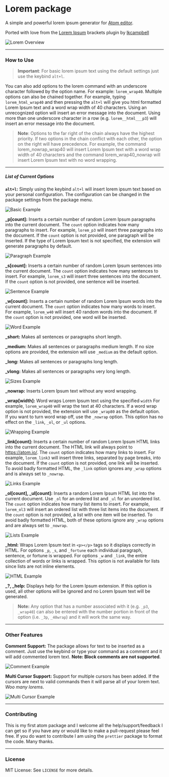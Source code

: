 # Lorem package

A simple and powerful lorem ipsum generator for [Atom editor][atom].

Ported with love from the [Lorem Ipsum][git-repo:brackets-lorem-ipsum] brackets plugin by [lkcampbell][git:lkcampbell]

![Lorem Overview](https://github.com/shillingp/atom-lorem/blob/master/resources/images/lorem-overview.gif?raw=true)


---

### How to Use

> **Important**: For basic lorem ipsum text using the default settings just use the keybind `alt+l`.

You can also add options to the lorem command with an underscore character followed by the option name. For example: `lorem_wrap40`. Multiple options can also be chained together. For example, typing `lorem_html_wrap40` and then pressing the `alt+l` will give you html formatted Lorem Ipsum text and a word wrap width of 40 characters. Using an unrecognized option will insert an error message into the document. Using more than one underscore character in a row (e.g. `lorem__html___p3`) will insert an error message into the document.

> **Note**: Options to the far right of the chain always have the highest priority. If two options in the chain conflict with each other, the option on the right will have precedence. For example, the command lorem_nowrap_wrap40 will insert Lorem Ipsum text with a word wrap width of 40 characters and the command lorem_wrap40_nowrap will insert Lorem Ipsum text with no word wrapping.

---

##### List of Current Options
**`alt+l`:** Simply using the keybind `alt+l` will insert lorem ipsum text based on your personal configuration. The configuration can be changed in the package settings from the package menu.

![Basic Example](https://github.com/shillingp/atom-lorem/blob/master/resources/images/lorem-basic.gif?raw=true)

**_p[count]:** Inserts a certain number of random Lorem Ipsum paragraphs into
the current document. The `count` option indicates how many paragraphs to insert.
For example, `lorem_p3` will insert three paragraphs into the document.
If the `count` option is not provided, one paragraph will be inserted.
If the type of Lorem Ipsum text is not specified, the extension will generate
paragraphs by default.

![Paragraph Example](https://github.com/shillingp/atom-lorem/blob/master/resources/images/lorem-p.gif?raw=true)

**_s[count]:** Inserts a certain number of random Lorem Ipsum sentences into
the current document. The `count` option indicates how many sentences to insert.
For example, `lorem_s3` will insert three sentences into the document.
If the `count` option is not provided, one sentence will be inserted.

![Sentence Example](https://github.com/shillingp/atom-lorem/blob/master/resources/images/lorem-s.gif?raw=true)

**_w[count]:** Inserts a certain number of random Lorem Ipsum words into the
current document. The `count` option indicates how many words to insert.
For example, `lorem_w40` will insert 40 random words into the document.
If the `count` option is not provided, one word will be inserted.

![Word Example](https://github.com/shillingp/atom-lorem/blob/master/resources/images/lorem-w.gif?raw=true)

**_short:** Makes all sentences or paragraphs short length.

**_medium:** Makes all sentences or paragraphs medium length.
If no size options are provided, the extension will use `_medium`
as the default option.

**_long:** Makes all sentences or paragraphs long length.

**_vlong:** Makes all sentences or paragraphs very long length.

![Sizes Example](https://github.com/shillingp/atom-lorem/blob/master/resources/images/lorem-sizes.gif?raw=true)

**_nowrap:** Inserts Lorem Ipsum text without any word wrapping.

**_wrap[width]:** Word wraps Lorem Ipsum text using the specified `width`
For example, `lorem_wrap40` will wrap the text at 40 characters. If a word wrap
option is not provided, the extension will use `_wrap80` as the default option.
If you want to turn word wrap off, use the `_nowrap` option.  This option has
no effect on the `_link`, `_ol`, or `_ul` options.

![Wrapping Example](https://github.com/shillingp/atom-lorem/blob/master/resources/images/lorem-wraps.gif?raw=true)

**_link[count]:** Inserts a certain number of random Lorem Ipsum HTML links into
the current document. The HTML link will always point to https://atom.io/.
The `count` option indicates how many links to insert. For example, `lorem_link3`
will insert three links, separated by page breaks, into the document. If the
`count` option is not provided, one link will be inserted. To avoid badly
formatted HTML, the `_link` option ignores any `_wrap` options and is always
set to `_nowrap`.

![Links Example](https://github.com/shillingp/atom-lorem/blob/master/resources/images/lorem-links.gif?raw=true)

**_ol[count], _ul[count]:** Inserts a random Lorem Ipsum HTML list into
the current document. Use `_ol` for an ordered list and `_ul` for an unordered
list. The `count` option indicates how many list items to insert. For example,
`lorem_ol3` will insert an ordered list with three list items into the document.
If the `count` option is not provided, a list with one item will be inserted.
To avoid badly formatted HTML, both of these options ignore any `_wrap` options
and are always set to `_nowrap`.

![Lists Example](https://github.com/shillingp/atom-lorem/blob/master/resources/images/lorem-lists.gif?raw=true)

**_html:** Wraps Lorem Ipsum text in `<p></p>` tags so it displays correctly in
HTML. For options `_p`, `_s`, and `_fortune` each individual paragraph, sentence,
or fortune is wrapped. For options `_w` and `_link`, the entire collection of
words or links is wrapped. This option is not available for lists since lists
are not inline elements.

![HTML Example](https://github.com/shillingp/atom-lorem/blob/master/resources/images/lorem-html.gif?raw=true)

**_?, _help:** Displays help for the Lorem Ipsum extension.  If this option is used,
all other options will be ignored and no Lorem Ipsum text will be generated.

> **Note:** Any option that has a number associated with it (e.g. `_p3`, `_wrap40`)
can also be entered with the number portion in front of the option
(i.e. `_3p`, `_40wrap`) and it will work the same way.

---

### Other Features

**Comment Support:** The package allows for text to be inserted as a comment. Just use the keybind or type your command as a comment and it will add commented lorem text. **Note: Block comments are not supported**.

![Comment Example](https://github.com/shillingp/atom-lorem/blob/master/resources/images/lorem-comments.gif?raw=true)

**Multi Cursor Support:** Support for multiple cursors has been added. If the cursors are next to valid commands then it will parse all of your lorem text. *Woo many lorems*.

![Multi Cursor Example](https://github.com/shillingp/atom-lorem/blob/master/resources/images/lorem-multi.gif?raw=true)

---

### Contributing
This is my first atom package and I welcome all the help/support/feedback I can get so if you have any or would like to make a pull-request please feel free. If you do want to contribute I am using the `prettier` package to format the code. Many thanks.

---

### License
MIT License: See `LICENSE` for more details.

[atom]: https://atom.io
[git:lkcampbell]: https://github.com/lkcampbell
[git-repo:brackets-lorem-ipsum]: https://github.com/lkcampbell/brackets-lorem-ipsum
